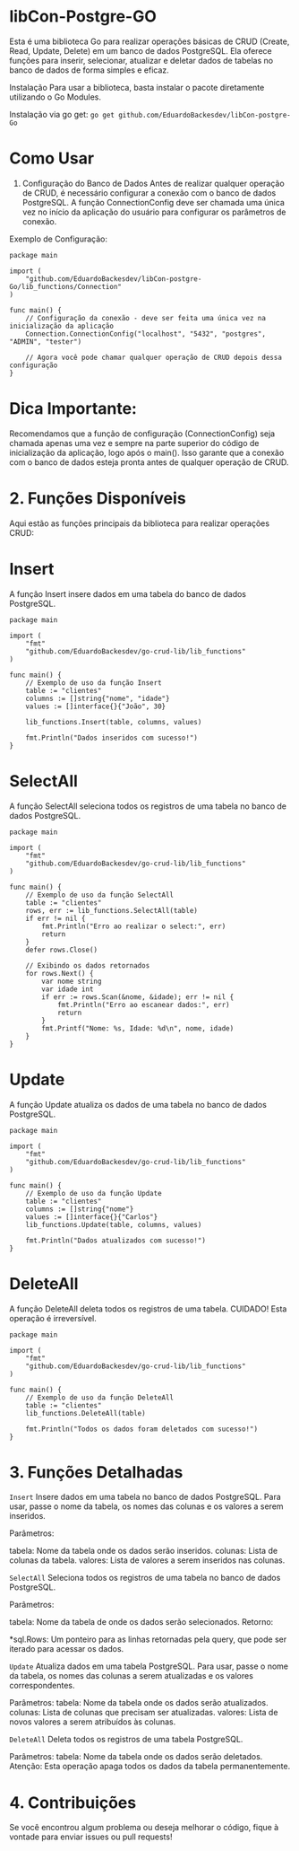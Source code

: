 # libCon-Postgre-GO

Esta é uma biblioteca Go para realizar operações básicas de CRUD (Create, Read, Update, Delete) em um banco de dados PostgreSQL. Ela oferece funções para inserir, selecionar, atualizar e deletar dados de tabelas no banco de dados de forma simples e eficaz.

Instalação
Para usar a biblioteca, basta instalar o pacote diretamente utilizando o Go Modules.

Instalação via go get:
```go get github.com/EduardoBackesdev/libCon-postgre-Go```

# Como Usar
1. Configuração do Banco de Dados
Antes de realizar qualquer operação de CRUD, é necessário configurar a conexão com o banco de dados PostgreSQL. A função ConnectionConfig deve ser chamada uma única vez no início da aplicação do usuário para configurar os parâmetros de conexão.

Exemplo de Configuração:
```
package main

import (
	"github.com/EduardoBackesdev/libCon-postgre-Go/lib_functions/Connection"
)

func main() {
	// Configuração da conexão - deve ser feita uma única vez na inicialização da aplicação
	Connection.ConnectionConfig("localhost", "5432", "postgres", "ADMIN", "tester")

	// Agora você pode chamar qualquer operação de CRUD depois dessa configuração
}
```
# Dica Importante:
Recomendamos que a função de configuração (ConnectionConfig) seja chamada apenas uma vez e sempre na parte superior do código de inicialização da aplicação, logo após o main(). Isso garante que a conexão com o banco de dados esteja pronta antes de qualquer operação de CRUD.

# 2. Funções Disponíveis
Aqui estão as funções principais da biblioteca para realizar operações CRUD:

# Insert
A função Insert insere dados em uma tabela do banco de dados PostgreSQL.
``` 
package main

import (
	"fmt"
	"github.com/EduardoBackesdev/go-crud-lib/lib_functions"
)

func main() {
	// Exemplo de uso da função Insert
	table := "clientes"
	columns := []string{"nome", "idade"}
	values := []interface{}{"João", 30}

	lib_functions.Insert(table, columns, values)

	fmt.Println("Dados inseridos com sucesso!")
}
```
# SelectAll
A função SelectAll seleciona todos os registros de uma tabela no banco de dados PostgreSQL.
```
package main

import (
	"fmt"
	"github.com/EduardoBackesdev/go-crud-lib/lib_functions"
)

func main() {
	// Exemplo de uso da função SelectAll
	table := "clientes"
	rows, err := lib_functions.SelectAll(table)
	if err != nil {
		fmt.Println("Erro ao realizar o select:", err)
		return
	}
	defer rows.Close()

	// Exibindo os dados retornados
	for rows.Next() {
		var nome string
		var idade int
		if err := rows.Scan(&nome, &idade); err != nil {
			fmt.Println("Erro ao escanear dados:", err)
			return
		}
		fmt.Printf("Nome: %s, Idade: %d\n", nome, idade)
	}
}
```
# Update
A função Update atualiza os dados de uma tabela no banco de dados PostgreSQL.
```
package main

import (
	"fmt"
	"github.com/EduardoBackesdev/go-crud-lib/lib_functions"
)

func main() {
	// Exemplo de uso da função Update
	table := "clientes"
	columns := []string{"nome"}
	values := []interface{}{"Carlos"}
	lib_functions.Update(table, columns, values)

	fmt.Println("Dados atualizados com sucesso!")
}
```
# DeleteAll
A função DeleteAll deleta todos os registros de uma tabela. CUIDADO! Esta operação é irreversível.
```
package main

import (
	"fmt"
	"github.com/EduardoBackesdev/go-crud-lib/lib_functions"
)

func main() {
	// Exemplo de uso da função DeleteAll
	table := "clientes"
	lib_functions.DeleteAll(table)

	fmt.Println("Todos os dados foram deletados com sucesso!")
}
```
# 3. Funções Detalhadas
```Insert```
Insere dados em uma tabela no banco de dados PostgreSQL. Para usar, passe o nome da tabela, os nomes das colunas e os valores a serem inseridos.

Parâmetros:

tabela: Nome da tabela onde os dados serão inseridos.
colunas: Lista de colunas da tabela.
valores: Lista de valores a serem inseridos nas colunas.

```SelectAll```
Seleciona todos os registros de uma tabela no banco de dados PostgreSQL.

Parâmetros:

tabela: Nome da tabela de onde os dados serão selecionados.
Retorno:

*sql.Rows: Um ponteiro para as linhas retornadas pela query, que pode ser iterado para acessar os dados.

```Update```
Atualiza dados em uma tabela PostgreSQL. Para usar, passe o nome da tabela, os nomes das colunas a serem atualizadas e os valores correspondentes.

Parâmetros:
tabela: Nome da tabela onde os dados serão atualizados.
colunas: Lista de colunas que precisam ser atualizadas.
valores: Lista de novos valores a serem atribuídos às colunas.

```DeleteAll```
Deleta todos os registros de uma tabela PostgreSQL.

Parâmetros:
tabela: Nome da tabela onde os dados serão deletados.
Atenção: Esta operação apaga todos os dados da tabela permanentemente.

# 4. Contribuições
Se você encontrou algum problema ou deseja melhorar o código, fique à vontade para enviar issues ou pull requests!


